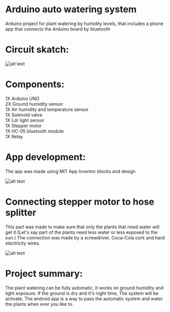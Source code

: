 # Arduino auto watering system
Arduino project for plant watering by humidity levels, that includes a phone app that connects the Arduino board by bluetooth
# Circuit skatch:
![alt text](<https://www.linkpicture.com/q/צילום-מסך-2021-02-01-ב-12.24.39.png>)

# Components:
1X Arduino UNO                                                                                                                                                          
2X Ground humidity sensor                                                                                                                                              
1X Air humidity and temperature sensor                                                                                                            
1X Solenoid valve                                                                                                                                                      
1X Ldr light sensor                                                                                                                                                    
1X Stepper motor                                                                                                                                                         
1X HC-05 bluetooth module                                                                                                            
1X Relay                                                                                                                                                                  
# App development:
The app was made using MIT App Inventor blocks and design

![alt text](<https://i.postimg.cc/nL97zZh1/2021-02-01-12-35-50.png>)

# Connecting stepper motor to hose splitter
This part was made to make sure that only the plants that need water will get it.(Let's say part of the plants need less water or less exposed to the sun.)
The connection was made by a screwdriver, Coca-Cola cork and hard electricity wires.

![alt text](<https://i.postimg.cc/qBwtpgGT/Whats-App-Image-2021-01-03-at-15-30-02.jpg>)


# Project summary:
The plant watering can be fully automatic, It works on ground humidity and light exposure.
If the ground is dry and it's night time, The system will be activate.
The android app is a way to pass the automatic system and water the plants when ever you like to.
